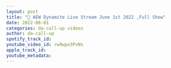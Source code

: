 ```yaml
---
layout: post
title: "🔴 AEW Dynamite Live Stream June 1st 2022 ,Full Show"
date: 2022-06-01
categories: da-call-up videos
author: da-call-up
spotify_track_id: 
youtube_video_id: rw9wpo3PvNs
apple_track_id: 
youtube_metadata: 
---
```

